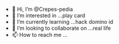 - 👋 Hi, I’m @Crepes-pedia
- 👀 I’m interested in ...play card
- 🌱 I’m currently learning ...hack domino id
- 💞️ I’m looking to collaborate on ...real life
- 📫 How to reach me ...

<!---
Crepes-pedia/Crepes-pedia is a ✨ special ✨ repository because its `README.md` (this file) appears on your GitHub profile.
You can click the Preview link to take a look at your changes.
--->
